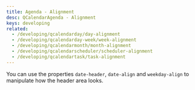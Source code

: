 ```yaml
---
title: Agenda - Alignment
desc: QCalendarAgenda - Alignment
keys: developing
related:
  - /developing/qcalendarday/day-alignment
  - /developing/qcalendarday-week/week-alignment
  - /developing/qcalendarmonth/month-alignment
  - /developing/qcalendarscheduler/scheduler-alignment
  - /developing/qcalendartask/task-alignment
---
```

You can use the properties `date-header`, `date-align` and `weekday-align` to manipulate how the header area looks.

<example-viewer
  title="Alignment"
  file="AgendaAlignment"
  codepen-title="QCalendarAgenda"
/>
